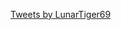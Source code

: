 <script type="text/javascript">
	if(window.location.hash=="#files"){window.location='http://lunar.zapto.org';}
	else if(window.location.hash=="#world"){window.location='https://account.altvr.com/worlds/954689156213113037';}
	else if(window.location.hash){
		var x = window.location.hash;
		var redir = x.substr(1);
		window.location=window.location.origin+'/'+redir;
	}
	else{
		document.getElementById('main_content').innerHTML += "<h2>Home</h2>";
		document.getElementById('main_content').innerHTML += "<hr style='height:1px; visibility:hidden;' />";
		document.getElementById('main_content').innerHTML += "<img src='/img/me.jpg' alt='Ryan' height='315' width='315'/>";
		document.getElementById('main_content').innerHTML += "<p>Nobody exists on purpose,<br>nobody belongs anywhere,<br>everybody is going to die.</p>";
	}
</script>
<a class="twitter-timeline" data-width="315" data-height="500" data-theme="dark" data-link-color="#19CF86" href="https://twitter.com/LunarTiger69?ref_src=twsrc%5Etfw">Tweets by LunarTiger69</a> <script async src="https://platform.twitter.com/widgets.js" charset="utf-8"></script>
